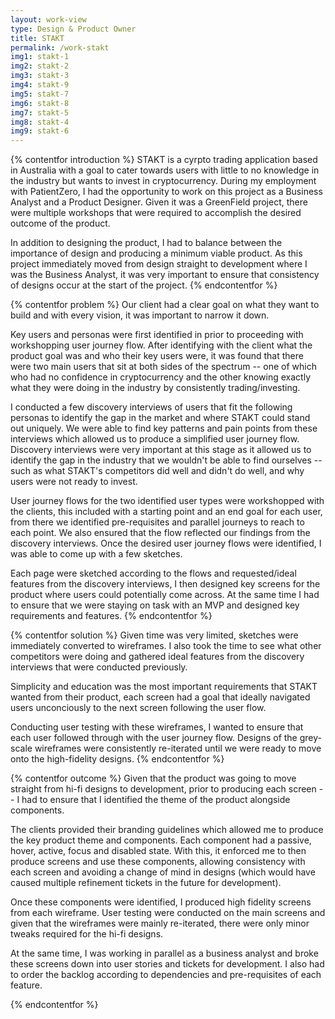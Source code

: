 ```yaml
---
layout: work-view
type: Design & Product Owner
title: STAKT
permalink: /work-stakt
img1: stakt-1
img2: stakt-2
img3: stakt-3
img4: stakt-9
img5: stakt-7
img6: stakt-8
img7: stakt-5
img8: stakt-4
img9: stakt-6
---
```


{% contentfor introduction %}
STAKT is a cyrpto trading application based in Australia with a goal to cater towards users with little to no knowledge in the industry but wants to invest in cryptocurrency. During my employment with PatientZero, I had the opportunity to work on this project as a Business Analyst and a Product Designer. Given it was a GreenField project, there were multiple workshops that were required to accomplish the desired outcome of the product.

In addition to designing the product, I had to balance between the importance of design and producing a minimum viable product. As this project immediately moved from design straight to development where I was the Business Analyst, it was very important to ensure that consistency of designs occur at the start of the project.
{% endcontentfor %}

{% contentfor problem %}
Our client had a clear goal on what they want to build and with every vision, it was important to narrow it down.

Key users and personas were first identified in prior to proceeding with workshopping user journey flow. After identifying with the client what the product goal was and who their key users were, it was found that there were two main users that sit at both sides of the spectrum -- one of which who had no confidence in cryptocurrency and the other knowing exactly what they were doing in the industry by consistently trading/investing.

I conducted a few discovery interviews of users that fit the following personas to identify the gap in the market and where STAKT could stand out uniquely. We were able to find key patterns and pain points from these interviews which allowed us to produce a simplified user journey flow. Discovery interviews were very important at this stage as it allowed us to identify the gap in the industry that we wouldn't be able to find ourselves -- such as what STAKT's competitors did well and didn't do well, and why users were not ready to invest.

User journey flows for the two identified user types were workshopped with the clients, this included with a starting point and an end goal for each user, from there we identified pre-requisites and parallel journeys to reach to each point. We also ensured that the flow reflected our findings from the discovery interviews. Once the desired user journey flows were identified, I was able to come up with a few sketches.

Each page were sketched according to the flows and requested/ideal features from the discovery interviews, I then designed key screens for the product where users could potentially come across. At the same time I had to ensure that we were staying on task with an MVP and designed key requirements and features.
{% endcontentfor %}

{% contentfor solution %}
Given time was very limited, sketches were immediately converted to wireframes. I also took the time to see what other competitors were doing and gathered ideal features from the discovery interviews that were conducted previously.

Simplicity and education was the most important requirements that STAKT wanted from their product, each screen had a goal that ideally navigated users unconciously to the next screen following the user flow.

Conducting user testing with these wireframes, I wanted to ensure that each user followed through with the user journey flow. Designs of the grey-scale wireframes were consistently re-iterated until we were ready to move onto the high-fidelity designs.
{% endcontentfor %}

{% contentfor outcome %}
Given that the product was going to move straight from hi-fi designs to development, prior to producing each screen -- I had to ensure that I identified the theme of the product alongside components.

The clients provided their branding guidelines which allowed me to produce the key product theme and components. Each component had a passive, hover, active, focus and disabled state. With this, it enforced me to then produce screens and use these components, allowing consistency with each screen and avoiding a change of mind in designs (which would have caused multiple refinement tickets in the future for development).

Once these components were identified, I produced high fidelity screens from each wireframe. User testing were conducted on the main screens and given that the wireframes were mainly re-iterated, there were only minor tweaks required for the hi-fi designs.

At the same time, I was working in parallel as a business analyst and broke these screens down into user stories and tickets for development. I also had to order the backlog according to dependencies and pre-requisites of each feature.

{% endcontentfor %}
